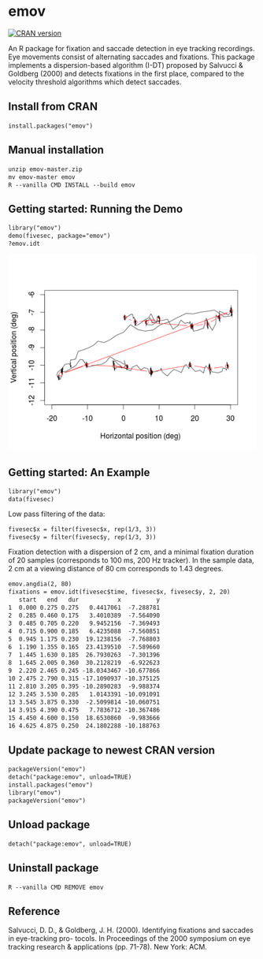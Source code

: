 # emov

[![CRAN version](http://www.r-pkg.org/badges/version/emov)](http://cran.r-project.org/package=emov)

An R package for fixation and saccade detection in eye tracking recordings. Eye movements consist of alternating saccades and fixations. This package implements a dispersion-based algorithm (I-DT) proposed by Salvucci & Goldberg (2000) and detects fixations in the first place, compared to the velocity threshold algorithms which detect saccades.

## Install from CRAN
    install.packages("emov")

## Manual installation
    unzip emov-master.zip
    mv emov-master emov
    R --vanilla CMD INSTALL --build emov

## Getting started: Running the Demo
    library("emov")
    demo(fivesec, package="emov")
    ?emov.idt
    
![alt tag](/inst/images/plot.png)

## Getting started: An Example
    library("emov")
    data(fivesec)

Low pass filtering of the data:

    fivesec$x = filter(fivesec$x, rep(1/3, 3))
    fivesec$y = filter(fivesec$y, rep(1/3, 3))

Fixation detection with a dispersion of 2 cm, and a minimal fixation duration of 20 samples (corresponds to 100 ms, 200 Hz tracker). In the sample data, 2 cm at a viewing distance of 80 cm corresponds to 1.43 degrees.

    emov.angdia(2, 80)
    fixations = emov.idt(fivesec$time, fivesec$x, fivesec$y, 2, 20)
       start   end   dur           x          y
    1  0.000 0.275 0.275   0.4417061  -7.288781
    2  0.285 0.460 0.175   3.4010389  -7.564090
    3  0.485 0.705 0.220   9.9452156  -7.369493
    4  0.715 0.900 0.185   6.4235088  -7.560851
    5  0.945 1.175 0.230  19.1238156  -7.768803
    6  1.190 1.355 0.165  23.4139510  -7.589660
    7  1.445 1.630 0.185  26.7930263  -7.301396
    8  1.645 2.005 0.360  30.2128219  -6.922623
    9  2.220 2.465 0.245 -18.0343467 -10.677866
    10 2.475 2.790 0.315 -17.1090937 -10.375125
    11 2.810 3.205 0.395 -10.2890283  -9.988374
    12 3.245 3.530 0.285   1.0143391 -10.091091
    13 3.545 3.875 0.330  -2.5099814 -10.060751
    14 3.915 4.390 0.475   7.7836712 -10.367486
    15 4.450 4.600 0.150  18.6530860  -9.983666
    16 4.625 4.875 0.250  24.1802288 -10.188763

## Update package to newest CRAN version
    packageVersion("emov")
    detach("package:emov", unload=TRUE)
    install.packages("emov")
    library("emov")
    packageVersion("emov")

## Unload package
    detach("package:emov", unload=TRUE)

## Uninstall package
    R --vanilla CMD REMOVE emov

## Reference
Salvucci, D. D., & Goldberg, J. H. (2000). Identifying fixations and saccades in eye-tracking pro-
tocols. In Proceedings of the 2000 symposium on eye tracking research & applications (pp. 71-78).
New York: ACM.
